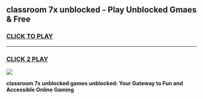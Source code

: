 
## classroom 7x unblocked - Play Unblocked Gmaes & Free
<h3>
<a href="https://news.freeplayer.one?title=classroom_7x_unblocked&ref=16F">CLICK TO PLAY</a></h3>
<hr>

<h3>
<a href="https://news.freeplayer.one?title=classroom_7x_unblocked&ref=16F">CLICK 2 PLAY</a>
  
</h3>

<a href="https://news.freeplayer.one?title=classroom_7x_unblocked&ref=16F/"><img src="https://clearcache.store/games.png"></a>


**classroom 7x unblocked games unblocked: Your Gateway to Fun and Accessible Online Gaming**
